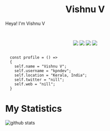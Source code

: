 <h1 align="center">
  <b>Vishnu V</b>
</h1>

Heya! I'm Vishnu V

<br>
<p>
<div align="center">
  <img src="https://img.shields.io/badge/React-20232A?style=for-the-badge&logo=react&logoColor=61DAFB">
  <img src="https://img.shields.io/badge/Node.js-43853D?style=for-the-badge&logo=node.js&logoColor=white">
  <img src="https://img.shields.io/badge/-MONGO DB-98b982?style=for-the-badge&logo=mongodb&logoColor=98b982&labelColor=282828">
  <img src="https://img.shields.io/badge/Bootstrap-563D7C?style=for-the-badge&logo=bootstrap&logoColor=white">                                                                                             
</div>
</p>

```javasript
    
  const profile = () => 
  {
    self.name = "Vishnu V";
    self.username = "kpndev";
    self.location = "Kerala, India";
    self.twitter = "nill";
    self.web = "nill";
  }
````

# My Statistics
![github stats](https://github-readme-stats.vercel.app/api?username=KpnDevelopment&theme=blue-green)

